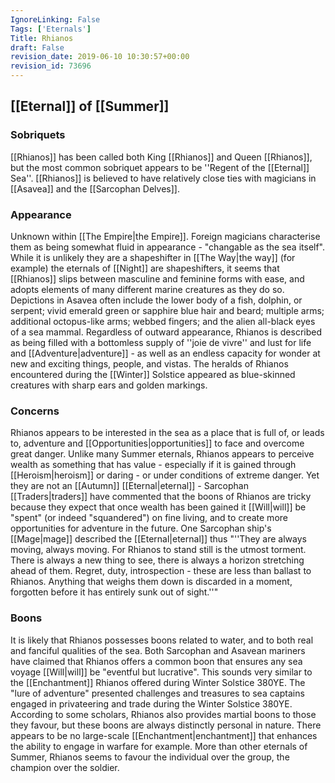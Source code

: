 ```yaml
---
IgnoreLinking: False
Tags: ['Eternals']
Title: Rhianos
draft: False
revision_date: 2019-06-10 10:30:57+00:00
revision_id: 73696
---
```


## [[Eternal]] of [[Summer]]
### Sobriquets
[[Rhianos]] has been called both King [[Rhianos]] and Queen [[Rhianos]], but the most common sobriquet appears to be ''Regent of the [[Eternal]] Sea''. [[Rhianos]] is believed to have relatively close ties with magicians in [[Asavea]] and the [[Sarcophan Delves]].
### Appearance
Unknown within [[The Empire|the Empire]]. Foreign magicians characterise them as being somewhat fluid in appearance - "changable as the sea itself". While it is unlikely they are a shapeshifter in [[The Way|the way]] (for example) the eternals of [[Night]] are shapeshifters, it seems that [[Rhianos]] slips between masculine and feminine forms with ease, and adopts elements of many different marine creatures as they do so. Depictions in Asavea often include the lower body of a fish, dolphin, or serpent; vivid emerald green or sapphire blue hair and beard; multiple arms; additional octopus-like arms; webbed fingers; and the alien all-black eyes of a sea mammal. Regardless of outward appearance, Rhianos is described as being filled with a bottomless supply of ''joie de vivre'' and lust for life and [[Adventure|adventure]] - as well as an endless capacity for wonder at new and exciting things, people, and vistas.
The heralds of Rhianos encountered during the [[Winter]] Solstice appeared as blue-skinned creatures with sharp ears and golden markings.
### Concerns
Rhianos appears to be interested in the sea as a place that is full of, or leads to, adventure and [[Opportunities|opportunities]] to face and overcome great danger. Unlike many Summer eternals, Rhianos appears to perceive wealth as something that has value - especially if it is gained through [[Heroism|heroism]] or daring - or under conditions of extreme danger. Yet they are not an [[Autumn]] [[Eternal|eternal]] - Sarcophan [[Traders|traders]] have commented that the boons of Rhianos are tricky because they expect that once wealth has been gained it [[Will|will]] be "spent" (or indeed "squandered") on fine living, and to create more opportunities for adventure in the future. One Sarcophan ship's [[Mage|mage]] described the [[Eternal|eternal]] thus "''They are always moving, always moving. For Rhianos to stand still is the utmost torment. There is always a new thing to see, there is always a horizon stretching ahead of them. Regret, duty, introspection - these are less than ballast to Rhianos. Anything that weighs them down is discarded in a moment, forgotten before it has entirely sunk out of sight.''"
### Boons
It is likely that Rhianos possesses boons related to water, and to both real and fanciful qualities of the sea. Both Sarcophan and Asavean mariners have claimed that Rhianos offers a common boon that ensures any sea voyage [[Will|will]] be "eventful but lucrative". This sounds very similar to the [[Enchantment]] Rhianos offered during Winter Solstice 380YE. The "lure of adventure" presented challenges and treasures to sea captains engaged in privateering and trade during the Winter Solstice 380YE.
According to some scholars, Rhianos also provides martial boons to those they favour, but these boons are always distinctly personal in nature. There appears to be no large-scale [[Enchantment|enchantment]] that enhances the ability to engage in warfare for example. More than other eternals of Summer, Rhianos seems to favour the individual over the group, the champion over the soldier.